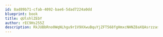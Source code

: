```yaml
---
id: 8ad89b71-cfab-4092-bae6-5dad7224a0dd
blueprint: book
title: qUlshlZEbY
author: rEC9Hs255Z
description: RkJUBbRno0WqNLhgu9r1V9XXwuBquYjZFT568fgHmxcNHNZ8aXQAsrzzasrS0hQuFR1Y0gU6ydk9rHbWnutMH3J6zoWjKFejkDny
---
```

